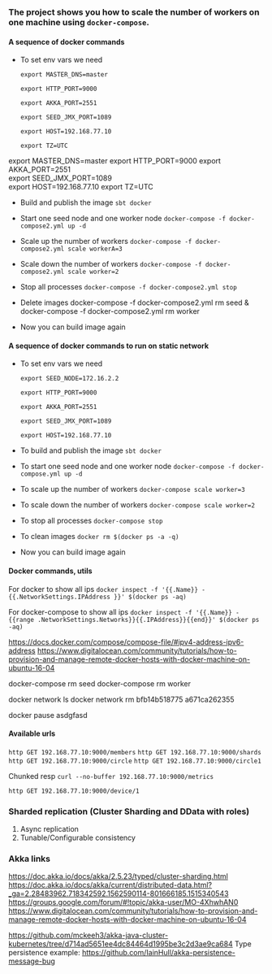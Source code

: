 
### The project shows you how to scale the number of workers on one machine using `docker-compose`. ###

#### A sequence of docker commands ####
  
  * To set env vars we need
    
    `export MASTER_DNS=master`

    `export HTTP_PORT=9000`
    
    `export AKKA_PORT=2551`
    
    `export SEED_JMX_PORT=1089`
    
    `export HOST=192.168.77.10`
    
    `export TZ=UTC`

export MASTER_DNS=master
export HTTP_PORT=9000 
export AKKA_PORT=2551    
export SEED_JMX_PORT=1089    
export HOST=192.168.77.10
export TZ=UTC
    
  * Build and publish the image `sbt docker`
  
  * Start one seed node and one worker node `docker-compose -f docker-compose2.yml up -d`
     
  * Scale up the number of workers `docker-compose -f docker-compose2.yml scale workerA=3`
   
  * Scale down the number of workers `docker-compose -f docker-compose2.yml scale worker=2`
  
  * Stop all processes `docker-compose -f docker-compose2.yml stop`

  * Delete images
      docker-compose -f docker-compose2.yml rm seed & docker-compose -f docker-compose2.yml rm worker
    
  * Now you can build image again                
         
         
#### A sequence of docker commands to run on static network ####
  
  * To set env vars we need
    
    `export SEED_NODE=172.16.2.2`

    `export HTTP_PORT=9000`
    
    `export AKKA_PORT=2551`
    
    `export SEED_JMX_PORT=1089`
    
    `export HOST=192.168.77.10`
  
  * To build and publish the image `sbt docker`

  * To start one seed node and one worker node `docker-compose -f docker-compose.yml up -d`
     
  * To scale up the number of workers `docker-compose scale worker=3`
   
  * To scale down the number of workers `docker-compose scale worker=2`
  
  * To stop all processes `docker-compose stop`

  * To clean images `docker rm $(docker ps -a -q)`
  
  * Now you can build image again

#### Docker commands, utils ####
  
  For docker to show all ips `docker inspect -f '{{.Name}} - {{.NetworkSettings.IPAddress }}' $(docker ps -aq)`
  
  For docker-compose to show all ips `docker inspect -f '{{.Name}} - {{range .NetworkSettings.Networks}}{{.IPAddress}}{{end}}' $(docker ps -aq)`


  https://docs.docker.com/compose/compose-file/#ipv4-address-ipv6-address
  https://www.digitalocean.com/community/tutorials/how-to-provision-and-manage-remote-docker-hosts-with-docker-machine-on-ubuntu-16-04

  docker-compose rm seed 
  docker-compose rm worker
    
  docker network ls
  docker network rm bfb14b518775 a671ca262355    

  docker pause asdgfasd 

#### Available urls ####

  `http GET 192.168.77.10:9000/members`
  `http GET 192.168.77.10:9000/shards`
  `http GET 192.168.77.10:9000/circle`
  `http GET 192.168.77.10:9000/circle1`

  Chunked resp `curl --no-buffer 192.168.77.10:9000/metrics`
  
  `http GET 192.168.77.10:9000/device/1`


### Sharded replication (Cluster Sharding and DData with roles)

1. Async replication
2. Tunable/Configurable consistency   

### Akka links

https://doc.akka.io/docs/akka/2.5.23/typed/cluster-sharding.html
https://doc.akka.io/docs/akka/current/distributed-data.html?_ga=2.28483962.718342592.1562590114-801666185.1515340543
https://groups.google.com/forum/#!topic/akka-user/MO-4XhwhAN0
https://www.digitalocean.com/community/tutorials/how-to-provision-and-manage-remote-docker-hosts-with-docker-machine-on-ubuntu-16-04

https://github.com/mckeeh3/akka-java-cluster-kubernetes/tree/d714ad5651ee4dc84464d1995be3c2d3ae9ca684
Type persistence example: https://github.com/IainHull/akka-persistence-message-bug  